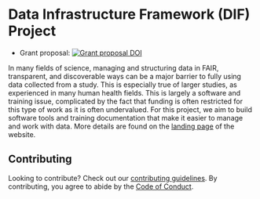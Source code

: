 # Data Infrastructure Framework (DIF) Project

-   Grant proposal: [![Grant proposal
    DOI](https://zenodo.org/badge/DOI/10.5281/zenodo.6511112.svg)](https://doi.org/10.5281/zenodo.6511112)

In many fields of science, managing and structuring data in FAIR,
transparent, and discoverable ways can be a major barrier to fully using
data collected from a study. This is especially true of larger studies,
as experienced in many human health fields. This is largely a software
and training issue, complicated by the fact that funding is often
restricted for this type of work as it is often undervalued. For this
project, we aim to build software tools and training documentation that
make it easier to manage and work with data. More details are found on
the [landing page](https://steno-aarhus.github.io/dif-project/) of the
website.

## Contributing

Looking to contribute? Check out our [contributing
guidelines](CONTRIBUTING.md). By contributing, you agree to abide by the
[Code of Conduct](CODE_OF_CONDUCT.md).
